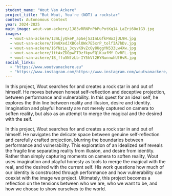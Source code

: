 ```yaml
---
student_name: "Wout Van Ackere"
project_title: "But Wout, You're (NOT) a rockstar"
context: Autonomous Context
year: 2024-2025
main_image: wout-van-ackere/1J83vRRNPnPbPuPotKq14_LaZri60o1G3.jpg
images:
  - wout-van-ackere/13mLjyQkeP_apGejSZInLGfkFWo3jUL9H.jpg
  - wout-van-ackere/19n8XedJXBCelOWx7E5xrP_tolfIA7hDv.jpg
  - wout-van-ackere/16fNzLy_3cyvK9vZcOy8UggYN533Lw4Xw.jpg
  - wout-van-ackere/1ttAxZDOpwFT9zfkpwFQlKuafMY_DvRFL.jpg
  - wout-van-ackere/1B_ffu5NfzLb-IY5hVl2HYNunnwhUfHvR.jpg
social_links:
  - "https://www.woutvanackere.eu"
  - "https://www.instagram.com/https://www.instagram.com/woutvanackere/"
---
```

In this project, Wout searches for and creates a rock star in and out of himself. He moves between honest self-reflection and deceptive projection, between performance and vulnerability. In this quest for an ideal self, he explores the thin line between reality and illusion, desire and identity. Imagination and playful honesty are not merely captured on camera to soften reality, but also as an attempt to merge the magical and the desired with the self.

In this project, Wout searches for and creates a rock star in and out of himself. He navigates the delicate space between genuine self-reflection and carefully crafted projection, blurring the boundaries between performance and vulnerability. This exploration of an idealized self reveals the fragile line separating reality from illusion, and desire from identity. Rather than simply capturing moments on camera to soften reality, Wout uses imagination and playful honesty as tools to merge the magical with the real, and the desired with the current self. His work questions how much of our identity is constructed through performance and how vulnerability can coexist with the image we project. Ultimately, this project becomes a reflection on the tensions between who we are, who we want to be, and how we choose to show ourselves to the world.
